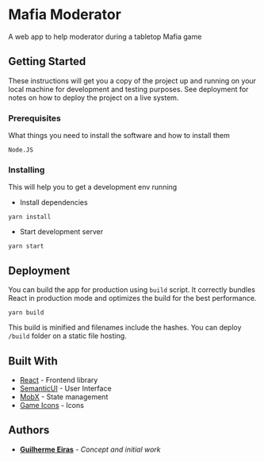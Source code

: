 # Mafia Moderator

A web app to help moderator during a tabletop Mafia game

## Getting Started

These instructions will get you a copy of the project up and running on your local machine for development and testing purposes. See deployment for notes on how to deploy the project on a live system.

### Prerequisites

What things you need to install the software and how to install them

```
Node.JS
```

### Installing

This will help you to get a development env running

- Install dependencies

```
yarn install
```

- Start development server

```
yarn start
```

## Deployment

You can build the app for production using `build` script.
It correctly bundles React in production mode and optimizes the build for the best performance.

```
yarn build
```

This build is minified and filenames include the hashes.
You can deploy `/build` folder on a static file hosting.

## Built With

* [React](https://reactjs.org) - Frontend library
* [SemanticUI](https://semantic-ui.com) - User Interface
* [MobX](https://mobx.js.org) - State management
* [Game Icons](https://game-icons.net) - Icons

## Authors

* **[Guilherme Eiras](https://github.com/guieiras)** - *Concept and initial work*
